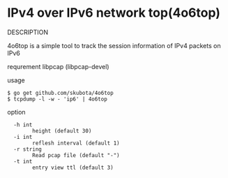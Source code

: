 IPv4 over IPv6 network top(4o6top)
===================

DESCRIPTION

4o6top is a simple tool to track the session information of IPv4 packets on IPv6

requrement
	libpcap
	(libpcap-devel)

usage

	$ go get github.com/skubota/4o6top
	$ tcpdump -l -w - 'ip6' | 4o6top

option
```
  -h int
    	height (default 30)
  -i int
    	reflesh interval (default 1)
  -r string
    	Read pcap file (default "-")
  -t int
    	entry view ttl (default 3)
```

